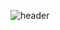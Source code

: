 ![header](https://capsule-render.vercel.app/api?type=waving&color=auto&height=180&section=header&text=Dinmoy&fontSize=50)
<!--
### 📑Studying
<img src="https://img.shields.io/badge/C-A5CD39?style=flat-square&logo=C&logoColor=000000"/> <img src="https://img.shields.io/badge/HTML5-E34F26?style=flat-square&logo=HTML5&logoColor=000000"/> <img src="https://img.shields.io/badge/CSS3-1572B6?style=flat-square&logo=CSS3&logoColor=000000"/>   <img src="https://img.shields.io/badge/JAVA-40AEF0?style=flat-square&logo=JAVA&logoColor=000000"/>

### 🛠️Tools🛠️
<img src="https://img.shields.io/badge/Eclipse IDE-73C3D5?style=flat-square&logo=Eclipse IDE&logoColor=000000"/> <img src="https://img.shields.io/badge/Visual Studio-5C2D91?style=flat-square&logo=Visual Studio&logoColor=000000"/> <img src="https://img.shields.io/badge/Visual Studio Code-007ACC?style=flat-square&logo=Visual Studio Code&logoColor=000000"/> <img src="https://img.shields.io/badge/IntelliJ IDEA-F7A81B?style=flat-square&logo=IntelliJ IDEA&logoColor=000000"/> 

![Anurag's GitHub stats](https://github-readme-stats.vercel.app/api?username=dinmoy&show_icons=true&theme=스타일)

![Footer](https://capsule-render.vercel.app/api?type=waving&color=auto&height=200&section=footer)
